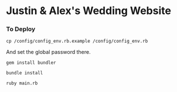 Justin & Alex's Wedding Website
==============
### To Deploy

`cp /config/config_env.rb.example /config/config_env.rb`

And set the global password there. 

`gem install bundler`

`bundle install`

`ruby main.rb`


